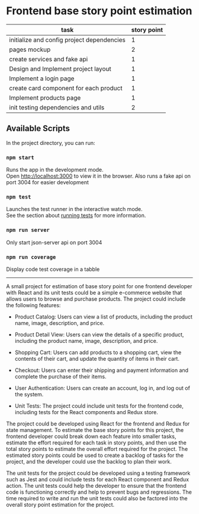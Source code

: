 # Frontend base story point estimation

| task                                       | story point |
| ------------------------------------------ | ----------- |
| initialize and config project dependencies | 1           |
| pages mockup                               | 2           |
| create services and fake api               | 1           |
| Design and Implement project layout        | 1           |
| Implement a login page                     | 1           |
| create card component for each product     | 1           |
| Implement products page                    | 1           |
| init testing dependencies and utils        | 2           |

## Available Scripts

In the project directory, you can run:

### `npm start`

Runs the app in the development mode.\
Open [http://localhost:3000](http://localhost:3000) to view it in the browser.
Also runs a fake api on port 3004 for easier development

### `npm test`

Launches the test runner in the interactive watch mode.\
See the section about [running tests](https://facebook.github.io/create-react-app/docs/running-tests) for more information.

### `npm run server`

Only start json-server api on port 3004

### `npm run coverage`

Display code test coverage in a tabble

---

A small project for estimation of base story point for one frontend developer with React and its unit tests could be a simple e-commerce website that allows users to browse and purchase products. The project could include the following features:

- Product Catalog: Users can view a list of products, including the product name, image, description, and price.

- Product Detail View: Users can view the details of a specific product, including the product name, image, description, and price.

- Shopping Cart: Users can add products to a shopping cart, view the contents of their cart, and update the quantity of items in their cart.

- Checkout: Users can enter their shipping and payment information and complete the purchase of their items.

- User Authentication: Users can create an account, log in, and log out of the system.

- Unit Tests: The project could include unit tests for the frontend code, including tests for the React components and Redux store.

The project could be developed using React for the frontend and Redux for state management. To estimate the base story points for this project, the frontend developer could break down each feature into smaller tasks, estimate the effort required for each task in story points, and then use the total story points to estimate the overall effort required for the project. The estimated story points could be used to create a backlog of tasks for the project, and the developer could use the backlog to plan their work.

The unit tests for the project could be developed using a testing framework such as Jest and could include tests for each React component and Redux action. The unit tests could help the developer to ensure that the frontend code is functioning correctly and help to prevent bugs and regressions. The time required to write and run the unit tests could also be factored into the overall story point estimation for the project.

